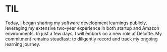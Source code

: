 # TIL
Today, I began sharing my software development learnings publicly, leveraging my extensive two-year experience in both startup and Amazon environments. In just a few days, I will embark on a new role at Deloitte. My commitment remains steadfast: to diligently record and track my ongoing learning journey.

